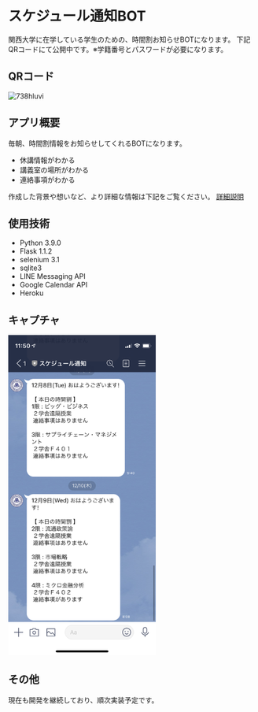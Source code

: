 # スケジュール通知BOT
関西大学に在学している学生のための、時間割お知らせBOTになります。
下記QRコードにて公開中です。※学籍番号とパスワードが必要になります。

## QRコード
![738hluvi](https://user-images.githubusercontent.com/60139816/105445685-e6710500-5cb3-11eb-9281-82fe112b7e69.png)

## アプリ概要
毎朝、時間割情報をお知らせしてくれるBOTになります。
- 休講情報がわかる
- 講義室の場所がわかる
- 連絡事項がわかる

作成した背景や想いなど、より詳細な情報は下記をご覧ください。
[詳細説明](https://www.resume.id/works/2159b750fa1b163f)

## 使用技術
- Python 3.9.0
- Flask 1.1.2
- selenium 3.1
- sqlite3
- LINE Messaging API
- Google Calendar API
- Heroku

## キャプチャ
<img src="images/IMG_0855.PNG" width="300px">

## その他
現在も開発を継続しており、順次実装予定です。
